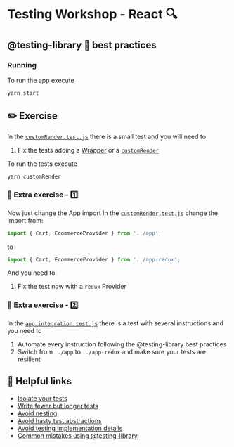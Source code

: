 # Testing Workshop - React 🔍

## @testing-library 🐙 best practices

### Running
To run the app execute
```bash
yarn start
```

## ✏️ Exercise

In the [`customRender.test.js`](src/__tests__/customRender.test.js) there is a small test and you will need to

1. Fix the tests adding a [Wrapper](https://testing-library.com/docs/react-testing-library/api#wrapper) or a [`customRender`](https://testing-library.com/docs/react-testing-library/setup#custom-render)

To run the tests execute
```bash
yarn customRender
```

### 🤖 Extra exercise - 1️⃣

Now just change the App import
In the [`customRender.test.js`](src/__tests__/customRender.test.js) change the import from:

```js
import { Cart, EcommerceProvider } from '../app';
```
to

```js
import { Cart, EcommerceProvider } from '../app-redux';
```

And you need to:

1. Fix the test now with a `redux` Provider

### 🤖 Extra exercise - 2️⃣


In the [`app.integration.test.js`](src/__tests__/app.integration.test.js) there is a test with several instructions and you need to

1. Automate every instruction following the @testing-library best practices
2. Switch from `../app` to `../app-redux` and make sure your tests are resilient

## 🔗 Helpful links

* [Isolate your tests](https://kentcdodds.com/blog/test-isolation-with-react)
* [Write fewer but longer tests](https://kentcdodds.com/blog/write-fewer-longer-tests)
* [Avoid nesting](https://kentcdodds.com/blog/avoid-nesting-when-youre-testing)
* [Avoid hasty test abstractions](https://kentcdodds.com/blog/aha-testing)
* [Avoid testing implementation details](https://kentcdodds.com/blog/testing-implementation-details)
* [Common mistakes using @testing-library](https://kentcdodds.com/blog/common-mistakes-with-react-testing-library)
